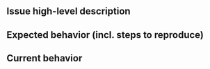 ## Issue high-level description

## Expected behavior (incl. steps to reproduce)

## Current behavior

